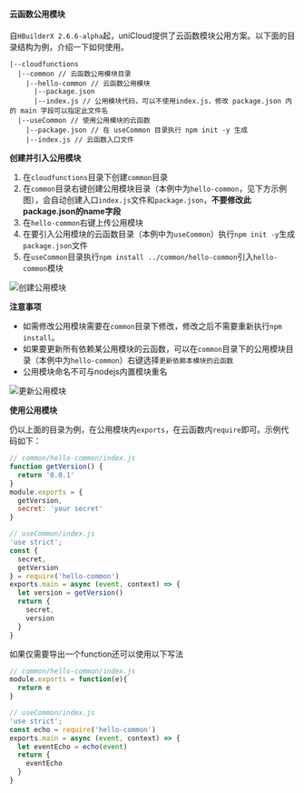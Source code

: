 #### 云函数公用模块

自`HBuilderX 2.6.6-alpha`起，uniCloud提供了云函数模块公用方案。以下面的目录结构为例，介绍一下如何使用。

```
|--cloudfunctions
  |--common // 云函数公用模块目录
    |--hello-common // 云函数公用模块
      |--package.json
      |--index.js // 公用模块代码，可以不使用index.js，修改 package.json 内的 main 字段可以指定此文件名
  |--useCommon // 使用公用模块的云函数
    |--package.json // 在 useCommon 目录执行 npm init -y 生成
    |--index.js // 云函数入口文件
```

**创建并引入公用模块**

1. 在`cloudfunctions`目录下创建`common`目录
2. 在`common`目录右键创建公用模块目录（本例中为`hello-common`，见下方示例图），会自动创建入口`index.js`文件和`package.json`，**不要修改此package.json的name字段**
3. 在`hello-common`右键上传公用模块
4. 在要引入公用模块的云函数目录（本例中为`useCommon`）执行`npm init -y`生成`package.json`文件
5. 在`useCommon`目录执行`npm install ../common/hello-common`引入`hello-common`模块

![创建公用模块](http://img.cdn.aliyun.dcloud.net.cn/uni-app/uniCloud/create-common-module.jpg)

**注意事项**

- 如需修改公用模块需要在`common`目录下修改，修改之后不需要重新执行`npm install`。
- 如果要更新所有依赖某公用模块的云函数，可以在`common`目录下的公用模块目录（本例中为`hello-common`）右键选择`更新依赖本模块的云函数`
- 公用模块命名不可与nodejs内置模块重名

![更新公用模块](http://img.cdn.aliyun.dcloud.net.cn/uni-app/uniCloud/update-common-module.jpg)

**使用公用模块**

仍以上面的目录为例，在公用模块内`exports`，在云函数内`require`即可。示例代码如下：

```js
// common/hello-common/index.js
function getVersion() {
  return '0.0.1'
}
module.exports = {
  getVersion,
  secret: 'your secret'
}
```

```js
// useCommon/index.js
'use strict';
const {
  secret,
  getVersion
} = require('hello-common')
exports.main = async (event, context) => {
  let version = getVersion()
  return {
    secret,
    version
  }
}
```

如果仅需要导出一个function还可以使用以下写法

```js
// common/hello-common/index.js
module.exports = function(e){
  return e
}
```

```js
// useCommon/index.js
'use strict';
const echo = require('hello-common')
exports.main = async (event, context) => {
  let eventEcho = echo(event)
  return {
    eventEcho
  }
}
```
